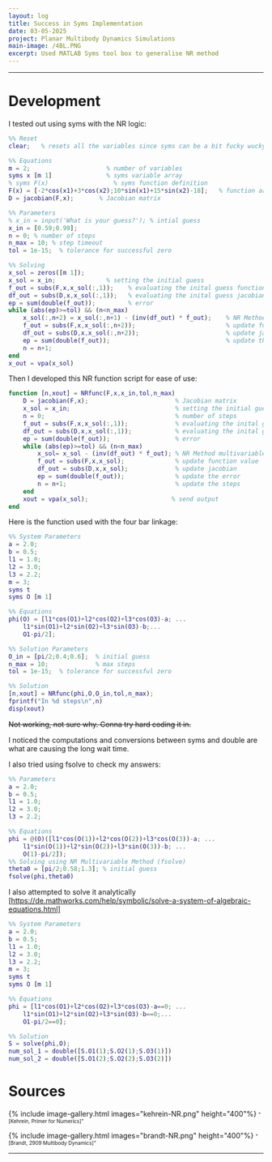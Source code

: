 ```yaml
---
layout: log
title: Success in Syms Implementation
date: 03-05-2025
project: Planar Multibody Dynamics Simulations
main-image: /4BL.PNG
excerpt: Used MATLAB Syms tool box to generalise NR method
---
```


---
# Development
I tested out using syms with the NR logic:
```matlab
%% Reset
clear;   % resets all the variables since syms can be a bit fucky wucky

%% Equations 
m = 2;                     % number of variables 
syms x [m 1]               % syms variable array
% syms F(x)                  % syms function definition
F(x) = [-2*cos(x1)+3*cos(x2);10*sin(x1)+15*sin(x2)-18];   % function array (test from Num Math Chp 6)
D = jacobian(F,x);       % Jacobian matrix

%% Parameters
% x_in = input('What is your guess?'); % intial guess
x_in = [0.59;0.99];
n = 0; % number of steps
n_max = 10; % step timeout
tol = 1e-15;  % tolerance for successful zero

%% Solving 
x_sol = zeros([m 1]);
x_sol = x_in;              % setting the initial guess 
f_out = subs(F,x,x_sol(:,1));    % evaluating the inital guess function value
df_out = subs(D,x,x_sol(:,1));   % evaluating the inital guess jacobian value
ep = sum(double(f_out));         % error
while (abs(ep)>=tol) && (n<n_max)
    x_sol(:,n+2) = x_sol(:,n+1) - (inv(df_out) * f_out);    % NR Method multivariable 
    f_out = subs(F,x,x_sol(:,n+2));                         % update function value
    df_out = subs(D,x,x_sol(:,n+2));                        % update jacobian
    ep = sum(double(f_out));                                % update the error
    n = n+1;
end
x_out = vpa(x_sol)
```
Then I developed this NR function script for ease of use:
```matlab
function [n,xout] = NRfunc(F,x,x_in,tol,n_max)
    D = jacobian(F,x);                        % Jacobian matrix
    x_sol = x_in;                             % setting the initial guess 
    n = 0;                                    % number of steps
    f_out = subs(F,x,x_sol(:,1));             % evaluating the inital guess function value
    df_out = subs(D,x,x_sol(:,1));            % evaluating the inital guess jacobian value
    ep = sum(double(f_out));                  % error
    while (abs(ep)>=tol) && (n<n_max)
        x_sol= x_sol - (inv(df_out) * f_out); % NR Method multivariable 
        f_out = subs(F,x,x_sol);              % update function value
        df_out = subs(D,x,x_sol);             % update jacobian
        ep = sum(double(f_out));              % update the error
        n = n+1;                              % update the steps
    end
    xout = vpa(x_sol);                       % send output
end
```
Here is the function used with the four bar linkage:
```matlab
%% System Parameters 
a = 2.0;
b = 0.5;
l1 = 1.0;
l2 = 3.0;
l3 = 2.2;
m = 3;
syms t
syms O [m 1]

%% Equations
phi(O) = [l1*cos(O1)+l2*cos(O2)+l3*cos(O3)-a; ...
    l1*sin(O1)+l2*sin(O2)+l3*sin(O3)-b;...
    O1-pi/2];

%% Solution Parameters 
O_in = [pi/2;0.4;0.6];  % initial guess
n_max = 10;             % max steps
tol = 1e-15;  % tolerance for successful zero

%% Solution
[n,xout] = NRfunc(phi,O,O_in,tol,n_max);
fprintf("In %d steps\n",n)
disp(xout)
```

~~Not working, not sure why. Gonna try hard coding it in.~~ 

I noticed the computations and conversions between syms and double are what are causing the long wait time. 

I also tried using fsolve to check my answers:
```matlab
%% Parameters 
a = 2.0;
b = 0.5;
l1 = 1.0;
l2 = 3.0;
l3 = 2.2;

%% Equations
phi = @(O)([l1*cos(O(1))+l2*cos(O(2))+l3*cos(O(3))-a; ...
    l1*sin(O(1))+l2*sin(O(2))+l3*sin(O(3))-b; ...
    O(1)-pi/2]);
%% Solving using NR Multivariable Method (fsolve)
theta0 = [pi/2;0.58;1.3]; % initial guess
fsolve(phi,theta0)
```

I also attempted to solve it analytically [https://de.mathworks.com/help/symbolic/solve-a-system-of-algebraic-equations.html]
```matlab
%% System Parameters 
a = 2.0;
b = 0.5;
l1 = 1.0;
l2 = 3.0;
l3 = 2.2;
m = 3;
syms t
syms O [m 1]

%% Equations
phi = [l1*cos(O1)+l2*cos(O2)+l3*cos(O3)-a==0; ...
    l1*sin(O1)+l2*sin(O2)+l3*sin(O3)-b==0;...
    O1-pi/2==0];

%% Solution
S = solve(phi,O);
num_sol_1 = double([S.O1(1);S.O2(1);S.O3(1)])
num_sol_2 = double([S.O1(2);S.O2(2);S.O3(2)])
```

# Sources
{% include image-gallery.html images="kehrein-NR.png" height="400"%}
<span style="font-size: 10px">"[Kehrein, Primer for Numerics]"</span>  

{% include image-gallery.html images="brandt-NR.png" height="400"%}
<span style="font-size: 10px">"[Brandt, 2909 Multibody Dynamics]"</span> 

---